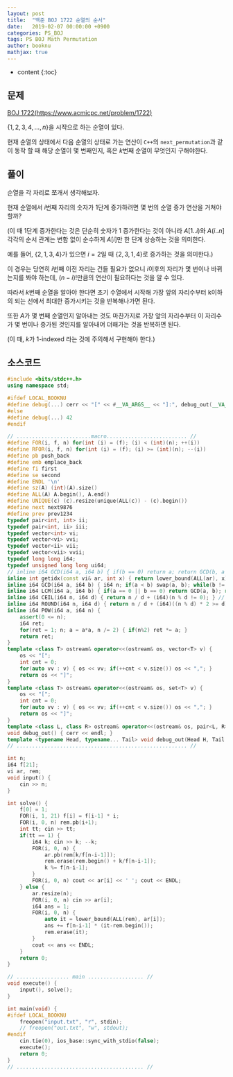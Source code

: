 ```yaml
---
layout: post
title:  "백준 BOJ 1722 순열의 순서"
date:   2019-02-07 00:00:00 +0900
categories: PS_BOJ
tags: PS BOJ Math Permutation
author: booknu
mathjax: true
---
```


* content
{:toc}

## 문제

[BOJ 1722(https://www.acmicpc.net/problem/1722)](https://www.acmicpc.net/problem/1722)

$\lbrace 1, 2, 3, 4, ... , n \rbrace$을 시작으로 하는 순열이 있다.

현재 순열의 상태에서 다음 순열의 상태로 가는 연산이 `C++`의 `next_permutation`과 같이 동작 할 때 해당 순열이 몇 번째인지, 혹은 $k$번째 순열이 무엇인지 구해야한다.

## 풀이

순열을 각 자리로 쪼개서 생각해보자.

현재 순열에서 $i$번째 자리의 숫자가 $1$단계 증가하려면 몇 번의 순열 증가 연산을 거쳐야 할까?

(이 때 $1$단계 증가한다는 것은 단순히 숫자가 1 증가한다는 것이 아니라 $A[1..i)$와 $A(i..n]$ 각각의 순서 관계는 변함 없이 순수하게 $A[i]$만 한 단계 상승하는 것을 의미한다.

예를 들어, $\lbrace 2, 1, 3, 4 \rbrace$가 있으면 $i = 2$일 때 $\lbrace 2, 3, 1, 4 \rbrace$로 증가하는 것을 의미한다.)

이 경우는 당연히 $i$번째 이전 자리는 건들 필요가 없으니 $i$이후의 자리가 몇 번이나 바뀌는지를 봐야 하는데, $(n-i)!$만큼의 연산이 필요하다는 것을 알 수 있다.

따라서 $k$번째 순열을 알아야 한다면 초기 수열에서 시작해 가장 앞의 자리수부터 k이하의 되는 선에서 최대한 증가시키는 것을 반복해나가면 된다.

또한 $A$가 몇 번째 순열인지 알아내는 것도 마찬가지로 가장 앞의 자리수부터 이 자리수가 몇 번이나 증가된 것인지를 알아내어 더해가는 것을 반복하면 된다.

(이 때, $k$가 $1$-indexed 라는 것에 주의해서 구현해야 한다.)

## 소스코드

```cpp
#include <bits/stdc++.h>
using namespace std;

#ifdef LOCAL_BOOKNU
#define debug(...) cerr << "[" << #__VA_ARGS__ << "]:", debug_out(__VA_ARGS__)
#else
#define debug(...) 42
#endif

// ........................macro.......................... //
#define FOR(i, f, n) for(int (i) = (f); (i) < (int)(n); ++(i))
#define RFOR(i, f, n) for(int (i) = (f); (i) >= (int)(n); --(i))
#define pb push_back
#define emb emplace_back
#define fi first
#define se second
#define ENDL '\n'
#define sz(A) (int)(A).size()
#define ALL(A) A.begin(), A.end()
#define UNIQUE(c) (c).resize(unique(ALL(c)) - (c).begin())
#define next next9876
#define prev prev1234
typedef pair<int, int> ii;
typedef pair<int, ii> iii;
typedef vector<int> vi;
typedef vector<vi> vvi;
typedef vector<ii> vii;
typedef vector<vii> vvii;
typedef long long i64;
typedef unsigned long long ui64;
// inline i64 GCD(i64 a, i64 b) { if(b == 0) return a; return GCD(b, a % b); }
inline int getidx(const vi& ar, int x) { return lower_bound(ALL(ar), x) - ar.begin(); } // 좌표 압축에 사용: 정렬된 ar에서 x의 idx를 찾음
inline i64 GCD(i64 a, i64 b) { i64 n; if(a < b) swap(a, b); while(b != 0) { n = a % b; a = b; b = n; } return a; }
inline i64 LCM(i64 a, i64 b) { if(a == 0 || b == 0) return GCD(a, b); return a / GCD(a, b) * b; }
inline i64 CEIL(i64 n, i64 d) { return n / d + (i64)(n % d != 0); } // 음수일 때 이상하게 작동할 수 있음.
inline i64 ROUND(i64 n, i64 d) { return n / d + (i64)((n % d) * 2 >= d); }
inline i64 POW(i64 a, i64 n) {
	assert(0 <= n);
	i64 ret;
	for(ret = 1; n; a = a*a, n /= 2) { if(n%2) ret *= a; }
	return ret;
}
template <class T> ostream& operator<<(ostream& os, vector<T> v) {
	os << "[";
	int cnt = 0;
	for(auto vv : v) { os << vv; if(++cnt < v.size()) os << ","; }
	return os << "]";
}
template <class T> ostream& operator<<(ostream& os, set<T> v) {
	os << "[";
	int cnt = 0;
	for(auto vv : v) { os << vv; if(++cnt < v.size()) os << ","; }
	return os << "]";
}
template <class L, class R> ostream& operator<<(ostream& os, pair<L, R> p) { return os << "(" << p.fi << "," << p.se << ")"; }
void debug_out() { cerr << endl; }
template <typename Head, typename... Tail> void debug_out(Head H, Tail... T) { cerr << " " << H, debug_out(T...); }
// ....................................................... //

int n;
i64 f[21];
vi ar, rem;
void input() {
	cin >> n;
}

int solve() {
	f[0] = 1;
	FOR(i, 1, 21) f[i] = f[i-1] * i;
	FOR(i, 0, n) rem.pb(i+1);
	int tt; cin >> tt;
	if(tt == 1) {
		i64 k; cin >> k; --k;
		FOR(i, 0, n) {
			ar.pb(rem[k/f[n-i-1]]);
			rem.erase(rem.begin() + k/f[n-i-1]);
			k %= f[n-i-1];
		}
		FOR(i, 0, n) cout << ar[i] << ' '; cout << ENDL;
	} else {
		ar.resize(n);
		FOR(i, 0, n) cin >> ar[i];
		i64 ans = 1;
		FOR(i, 0, n) {
			auto it = lower_bound(ALL(rem), ar[i]);
			ans += f[n-i-1] * (it-rem.begin());
			rem.erase(it);
		}
		cout << ans << ENDL;
	}
	return 0;
}

// ................. main .................. //
void execute() {
	input(), solve();
}

int main(void) {
#ifdef LOCAL_BOOKNU
	freopen("input.txt", "r", stdin);
	// freopen("out.txt", "w", stdout);
#endif
	cin.tie(0), ios_base::sync_with_stdio(false);
	execute();
	return 0;
}
// ......................................... //
```